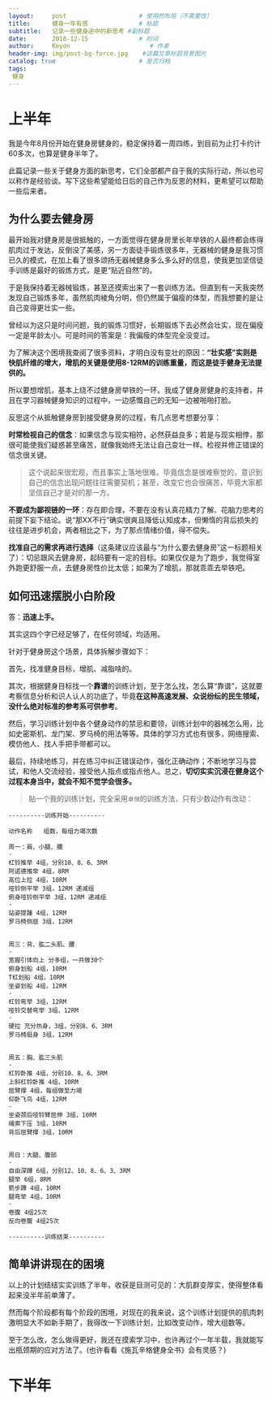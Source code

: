 ```yaml
---
layout:     post                    # 使用的布局（不需要改）
title:      健身一年有感              # 标题 
subtitle:   记录一些健身途中的新思考 #副标题
date:       2018-12-15              # 时间
author:     Keyon                      # 作者
header-img: img/post-bg-force.jpg    #这篇文章标题背景图片
catalog: true                       # 是否归档
tags:
 健身
---
```


# 上半年

我是今年8月份开始在健身房健身的，稳定保持着一周四练，到目前为止打卡约计60多次，也算是健身半年了。

此篇记录一些关于健身方面的新思考，它们全部都产自于我的实际行动，所以也可以称作是经验谈。写下这些希望能给日后的自己作为反思的材料，更希望可以帮助一些后来者。

## 为什么要去健身房
最开始我对健身房是很抵触的，一方面觉得在健身房里长年举铁的人最终都会练得肌肉过于发达，反倒没了美感，另一方面徒手锻炼很多年，无器械的健身是我习惯已久的模式，在加上看了很多颂扬无器械健身多么多么好的信息，使我更加坚信徒手训练是最好的锻炼方式，是更“贴近自然”的。

于是我保持着无器械锻炼，甚至还摸索出来了一套训练方法。但直到有一天我突然发现自己锻炼多年，虽然肌肉棱角分明，但仍然属于偏瘦的体型，而我想要的是让自己变得更壮实一些。

曾经以为这只是时间问题，我的锻炼习惯好，长期锻炼下去必然会壮实，现在偏瘦一定是年龄太小。可是时间的答案是：我偏瘦的体型完全没变过。

为了解决这个困境我查阅了很多资料，才明白没有变壮的原因：**“壮实感”实则是快肌纤维的增大，增肌的关键是使用8-12RM的训练重量，而这是徒手健身无法提供的。**

所以要想增肌，基本上绕不过健身房举铁的一环。我成了健身房健身的支持者，并且在学习器械健身知识的过程中，一边感慨自己的无知一边被啪啪打脸。

反思这个从抵触健身房到接受健身房的过程，有几点思考想要分享：

**时常检视自己的信念**：如果信念与现实相符，必然获益良多；若是与现实相悖，那很可能使我们疑惑甚至痛苦，就像我始终无法让自己变壮一样。检视并修正错误的信念很关键。

> 这个说起来很宏观，而且事实上落地很难。毕竟信念是很难察觉的，意识到自己的信念出现问题往往需要契机；甚至，改变它也会很痛苦，毕竟大家都坚信自己才是对的那一方。

**不要成为鄙视链的一环**：存在即合理，不要在没有认真花精力了解、花脑力思考的前提下妄下结论。说“那XX不行”确实很爽且降低认知成本，但懒惰的背后损失的往往是进步机会，两者相比之下，为了那点情绪价值，得不偿失。

**找准自己的需求再进行选择**（这条建议应该最与“为什么要去健身房”这一标题相关了）：切忌跟风去健身房，起码要有一定的目标。如果仅仅是为了跑步，我觉得室外跑更舒服一点，去健身房性价比太低；如果为了增肌，那就乖乖去举铁吧。

## 如何迅速摆脱小白阶段
答：**迅速上手。**

其实这四个字已经足够了，在任何领域，均适用。

针对于健身房这个场景，具体拆解步骤如下：

首先，找准健身目标，增肌、减脂啥的。

其次，根据健身目标找一个**靠谱**的训练计划，至于怎么找，怎么算“靠谱”，这就要考察信息分析和识人认人的功底了，毕竟**在这种高速发展、众说纷纭的民生领域，没什么绝对标准的参考系可供参考**。

然后，学习训练计划中各个健身动作的禁忌和要领，训练计划中的器械怎么用，比如史密斯机、龙门架、罗马椅的用法等等。具体的学习方式也有很多，网络搜索、模仿他人、找人手把手带都可以。

最后，持续地练习，并在练习中纠正错误动作，强化正确动作；不断地学习与尝试，和他人交流经验，接受他人指点或指点他人。总之，**切切实实沉浸在健身这个过程本身当中，就会不知不觉学会很多。**

> 贴一个我的训练计划，完全采用`卓恒`的训练方法，只有少数动作有改动：

```
----------训练开始----------

动作名称   组数，每组力竭次数

周一：肩、小腿、腰
-
杠铃推举 4组，分别10、8、6、3RM
阿诺德推举 4组，8RM
高位上拉 4组，10RM
哑铃侧平举 3组，12RM 递减组
俯身哑铃侧平举 3组，12RM 递减组
-
站姿提踵 4组，12RM
罗马椅侧屈 3组，12RM


周三：背、肱二头肌、腰
-
宽握引体向上 分多组，一共做30个 
俯身划船 4组，10RM
T杠划船 4组，10RM
坐姿划船 4组，12RM
-
杠铃弯举 3组，12RM
哑铃交替弯举 3组，12RM
-
硬拉 充分热身，3组，分别8、6、3RM 
罗马椅挺身 3组，12RM
 

周五：胸、肱三头肌
-
杠铃卧推 4组，分别10、8、6、3RM 
上斜杠铃卧推 4组，10RM
屈臂撑 4组，每组做至力竭
仰卧飞鸟 4组，12RM
-
坐姿颈后哑铃臂屈伸 3组，10RM
绳索下压 3组，10RM
背后屈臂撑 3组，10RM
 

周日：大腿、腹部
-
自由深蹲 6组，分别12、10、8、6、3、3RM 
腿举 6组，8RM
箭步蹲 4组，10RM
腿弯举 4组，10RM
-
卷腹 4组25次
反向卷腹 4组25次

----------训练结束----------
```

## 简单讲讲现在的困境
以上的计划结结实实训练了半年，收获是目测可见的：大肌群变厚实，使得整体看起来没半年前单薄了。

然而每个阶段都有每个阶段的困境，对现在的我来说，这个训练计划提供的肌肉刺激明显大不如新手期了，我得改一下训练计划，比如改变动作，增大组数等。

至于怎么改，怎么做得更好，我还在摸索学习中，也许再过个一年半载，我就能写出瓶颈期的应对方法了。(也许看看《施瓦辛格健身全书》会有灵感？)

# 下半年